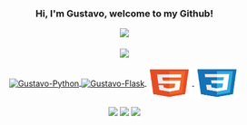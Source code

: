 ### <div align="center"> Hi, I'm Gustavo, welcome to my Github! </div>


<div align="center">
  <a href="https://github.com/GustavoCartola">
  <img height="190em" src="https://github-readme-stats.vercel.app/api?username=gustavocartola&show_icons=true&theme=tokyonight&include_all_commits=true&count_private=true"/>
  <br /><br />
  <img height="160em" src="https://github-readme-stats.vercel.app/api/top-langs/?username=gustavocartola&layout=compact&langs_count=7&theme=tokyonight"/>
</div>

<br />
 
<div style="display: inline_block">
  <div align="center">
    <img align="center" alt="Gustavo-Python" height="50" width="80" src="https://img.shields.io/badge/Python-14354C?style=for-the-badge&logo=python&logoColor=white">
    <img align="center" alt="Gustavo-Flask" height="50" width="80" src="https://img.shields.io/badge/Flask-000000?style=for-the-badge&logo=flask&logoColor=white">
    <img align="center" alt="Gustavo-HTML" height="50" width="80" src="https://raw.githubusercontent.com/devicons/devicon/master/icons/html5/html5-original.svg">
    <img align="center" alt="Gustavo-CSS" height="50" width="80" src="https://raw.githubusercontent.com/devicons/devicon/master/icons/css3/css3-original.svg">
  </div>
</div>

<br />

<div>
  <div align="center">
    <a href="https://www.linkedin.com/in/gustavo-da-silva-sousa-a14b4b116/" target="_blank"><img src="https://img.shields.io/badge/-LinkedIn-%230077B5?style=for-the-badge&logo=linkedin&logoColor=white" target="_blank"></a>
    <a href="https://instagram.com/gusta.shh" target="_blank"><img src="https://img.shields.io/badge/-Instagram-%23E4405F?style=for-the-badge&logo=instagram&logoColor=white" target="_blank"></a>
    <a href="mailto:gustacartola@gmail.com"><img src="https://img.shields.io/badge/Gmail-D14836?style=for-the-badge&logo=gmail&logoColor=white" target="_blank"></a>
  </div>
</div>
